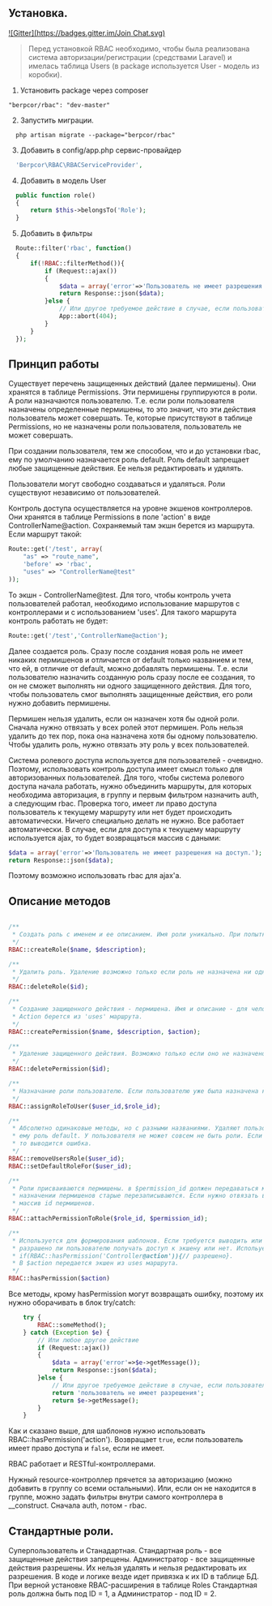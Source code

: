 ## Установка.
[![Gitter](https://badges.gitter.im/Join Chat.svg)](https://gitter.im/berpcor/RBAC?utm_source=badge&utm_medium=badge&utm_campaign=pr-badge&utm_content=badge)

> Перед установкой RBAC необходимо, чтобы была реализована система авторизации/регистрации (средствами Laravel) и имелась таблица Users (в package используется User - модель из коробки).

1. Установить package через composer

```composer
"berpcor/rbac": "dev-master"
```

2. Запустить миграции. 
```shell
  php artisan migrate --package="berpcor/rbac"
```
3. Добавить в config/app.php сервис-провайдер
```php
  'Berpcor\RBAC\RBACServiceProvider',
```
4. Добавить в модель User
```php
  public function role()
  {
      return $this->belongsTo('Role');
  }
```
5. Добавить в фильтры

```php
  Route::filter('rbac', function()
  {
      if(!RBAC::filterMethod()){
          if (Request::ajax())
          {
              $data = array('error'=>'Пользователь не имеет разрешения на доступ.');
              return Response::json($data);
          }else {
              // Или другое требуемое действие в случае, если пользователь не имеет разрешения (редирект, 404, ...)
              App::abort(404); 
          }
      }
  });
```

## Принцип работы

Существует перечень защищенных действий (далее пермишены). Они хранятся в таблице Permissions. Эти пермишены группируются в роли. А роли назначаются пользователю. Т.е. если роли пользователя назначены определенные пермишены, то это значит, что эти действия пользователь может совершать. Те, которые присутствуют в таблице Permissions, но не назначены роли пользователя, пользователь не может совершать.

При создании пользователя, тем же способом, что и до установки rbac, ему по умолчанию назначается роль default.
Роль default запрещает любые защищенные действия. Ее нельзя редактировать и удялять.

Пользователи могут свободно создаваться и удаляться. Роли существуют независимо от пользователей.

Контроль доступа осуществляется на уровне экшенов контроллеров. Они хранятся в таблице Permissions в поле 'action' в виде ControllerName@action. Сохраняемый там экшн берется из маршрута. Если маршрут такой:

```php
Route::get('/test', array(
    "as" => "route_name",
    'before' => 'rbac',
    "uses" => "ControllerName@test"
));
```
То экшн - ControllerName@test. Для того, чтобы контроль учета пользователей работал, необходимо использование маршрутов с контроллерами и с использованием 'uses'. Для такого маршрута контроль работать не будет:

```php
Route::get('/test','ControllerName@action');
```

Далее создается роль. Сразу после создания новая роль не имеет никаких пермишенов и отличается от default только названием и тем, что ей, в отличие от default, можно добавлять пермишены. Т.е. если пользователю назначить созданную роль сразу после ее создания, то он не сможет выполнять ни одного защищенного действия. Для того, чтобы пользователь смог выполнять защищенные действия, его роли нужно добавить пермишены.

Пермишен нельзя удалить, если он назначен хотя бы одной роли. Сначала нужно отвязать у всех ролей этот пермишен. Роль нельзя удалить до тех пор, пока она назначена хотя бы одному пользователю. Чтобы удалить роль, нужно отвязать эту роль у всех пользователей.

Система ролевого доступа используется для пользователей - очевидно. Поэтому, использовать контроль доступа имеет смысл только для авторизованных пользователей. Для того, чтобы система ролевого доступа начала работать, нужно объединить маршруты, для которых необходима авторизация, в группу и первым фильтром назначить auth, а следующим rbac. Проверка того, имеет ли право доступа пользователь к текущему маршруту или нет будет происходить автоматически. Ничего специально делать не нужно. Все работает автоматически. В случае, если для доступа к текущему маршруту используется ajax, то будет возвращаться массив с даными:

```php
$data = array('error'=>'Пользователь не имеет разрешения на доступ.');
return Response::json($data);
```
Поэтому возможно использовать rbac для ajax'а.
## Описание методов
```php

/**
 * Создать роль с именем и ее описанием. Имя роли уникально. При попытке создания роли с дублирующимся именем, выводится  * ошибка. Имя роли вводится на русском. Это имя, вместе с описанием, нужно выводить в админ. разделе сайта.
 */
RBAC::createRole($name, $description);

/**
 * Удалить роль. Удаление возможно только если роль не назначена ни одному пользователю.
 */
RBAC::deleteRole($id);

/**
 * Создание защищенного действия - пермишена. Имя и описание - для человека. Action - для компьютера.
 * Action берется из 'uses' маршрута.
 */
RBAC::createPermission($name, $description, $action);

/**
 * Удаление защищенного действия. Возможно только если оно не назначено ни одной роли.
 */
RBAC::deletePermission($id);

/**
 * Назначание роли пользователю. Если пользователю уже была назначена какая-то роль, то происходит ее переназначение.
 */
RBAC::assignRoleToUser($user_id,$role_id);

/**
 * Абсолютно одинаковые методы, но с разными названиями. Удаляют пользователю текущую назначенную роль. И устанавливают
 * ему роль default. У пользователя не может совсем не быть роли. Если у пользователя уже итак имеется роль default,
 * то выводится ошибка.
 */
RBAC::removeUsersRole($user_id);
RBAC::setDefaultRoleFor($user_id);

/**
 * Роли присваиваются пермишены. в $permission_id должен передаваться массив с id пермишенов. При каждом новом
 * назначении пермишенов старые перезаписываются. Если нужно отвязать все пермишены от роли, то нужно передать пустой 
 * массив id пермишенов.
 */
RBAC::attachPermissionToRole($role_id, $permission_id);

/**
 * Используется для формирования шаблонов. Если требуется выводить или не вывозить что-то в зависимости от того, 
 * разрашено ли пользователю получать доступ к экшену или нет. Испольуется так:
 * if(RBAC::hasPermission('Controller@action')){// разрешено}.
 * В $action передается экшен из uses маршрута.
 */
RBAC::hasPermission($action)
```

Все методы, крому hasPermission могут возвращать ошибку, поэтому их нужно оборачивать в блок try/catch:

```php
    try {
        RBAC::someMethod();
    } catch (Exception $e) {
        // Или любое другое действие
        if (Request::ajax())
        {
            $data = array('error'=>$e->getMessage());
            return Response::json($data);
        }else {
            // Или другое требуемое действие в случае, если пользователь не имеет разрешения (редирект, 404, ...)
            return 'пользователь не имеет разрешения';
            return $e->getMessage();
        }
    }
```

Как и сказано выше, для шаблонов нужно использовать RBAC::hasPermission('action'). Возвращает ```true```, если пользователь имеет право доступа и ```false```, если не имеет.

RBAC работает и RESTful-контроллерами. 

Нужный resource-контроллер прячется за авторизацию (можно добавить в группу со всеми остальными). Или, если он не находится в группе, можно задать фильтры внутри самого контроллера в __construct. Сначала auth, потом - rbac.

## Стандартные роли.

Суперпользователь и Станадартная.
Стандартная роль - все защищенные действия запрещены.
Администратор - все защищенные действия разрешены.
Их нельзя удалять и нельзя редактировать их разрешения. В коде и логике везде идет привязка к их ID в таблице БД. 
При верной установке RBAC-расширения в таблице Roles Стандартная роль должна быть под ID = 1, а Администратор - под ID = 2.
